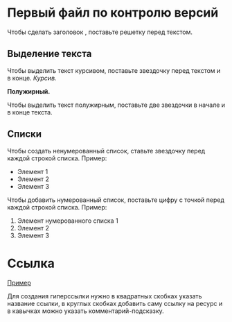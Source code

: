 # Первый файл по контролю версий 

Чтобы сделать заголовок , поставьте решетку перед текстом.

## Выделение текста

Чтобы выделить текст курсивом, поставьте звездочку перед текстом и в конце.
*Курсив.*

**Полужирный.**

Чтобы выделить текст полужирным, поставьте две звездочки в начале и в конце текста.

## Списки
Чтобы создать ненумерованный список, ставьте звездочку перед каждой строкой списка. Пример:

* Элемент 1
* Элемент 2
* Элемент 3

Чтобы добавить нумерованный список, поставьте цифру с точкой перед каждой строкой списка. Пример:

1. Элемент нумерованного списка 1
2. Элемент 2
3. Элемент 3

# Ссылка

[Пример](https://gb.ru/lessons/265786 "Ссылка" ) 

Для создания гиперссылки нужно в квадратных скобках указать название ссылки, в круглых скобках добавить саму ссылку на ресурс и в кавычках можно указать комментарий-подсказку.

